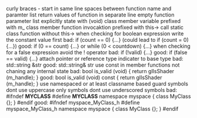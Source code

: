 curly braces - start in same line
spaces between function name and paramter list
return values of function in separate line
empty function parameter list explicitly state with (void)
class member variable prefixed with m_
class member function invocaktion prefixed with this->
	call static class function without this->
when checking for boolean expression write the constant value first
	bad: if (count == 0) {...} (could lead to if (count = 0) {...})
	good: if (0 == count) {...} or while (0 < countdown) {...}
when checking for a false expression avoid the ! operator
	bad: if (!valid) {...}
	good: if (false == valid) {...}
attach pointer or reference type indicater to base type
	bad: std::string &str
	good: std::string& str
use const in member functions not chaning any internal state
	bad: 
		bool
		is_valid (void) {
			return glIsShader (m_handle);
		}
	good:
		bool
		is_valid (void) const {
			return glIsShader (m_handle);
		}
use namespaced or at least classname based guard symbols
	dont use uppercase only symbols
	dont use underscored symbols
	bad:
		#ifndef __MYCLASS__
		#define __MYCLASS__
		namespace myspace {
		class MyClass {};
		}
		#endif
	good:
		#ifndef myspace_MyClass_h
		#define myspace_MyClass_h
		namespace myspace {
		class MyClass {};
		}
		#endif